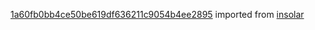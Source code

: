 [1a60fb0bb4ce50be619df636211c9054b4ee2895](https://github.com/insolar/insolar/commit/1a60fb0bb4ce50be619df636211c9054b4ee2895) imported from [insolar](https://github.com/insolar/insolar)
